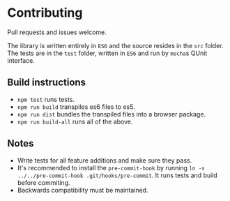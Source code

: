 # Contributing

Pull requests and issues welcome.

The library is written entirely in `ES6` and the source resides in the `src` folder. The tests are in the `test` folder, written in `ES6` and run by `mocha`s QUnit interface.

## Build instructions

 - `npm test` runs tests.
 - `npm run build` transpiles es6 files to es5.
 - `npm run dist` bundles the transpiled files into a browser package.
 - `npm run build-all` runs all of the above.

## Notes

 - Write tests for all feature additions and make sure they pass.
 - It's recommended to install the `pre-commit-hook` by running `ln -s ../../pre-commit-hook .git/hooks/pre-commit`. It runs tests and build before commiting.
 - Backwards compatibility must be maintained.
